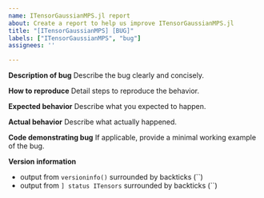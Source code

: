 ```yaml
---
name: ITensorGaussianMPS.jl report
about: Create a report to help us improve ITensorGaussianMPS.jl
title: "[ITensorGaussianMPS] [BUG]"
labels: ["ITensorGaussianMPS", "bug"]
assignees: ''

---
```


**Description of bug**
Describe the bug clearly and concisely.


**How to reproduce**
Detail steps to reproduce the behavior.


**Expected behavior**
Describe what you expected to happen.


**Actual behavior**
Describe what actually happened.


**Code demonstrating bug**
If applicable, provide a minimal working example of the bug.


**Version information**
 - output from `versioninfo()` surrounded by backticks (``)
 - output from `] status ITensors` surrounded by backticks (``)
